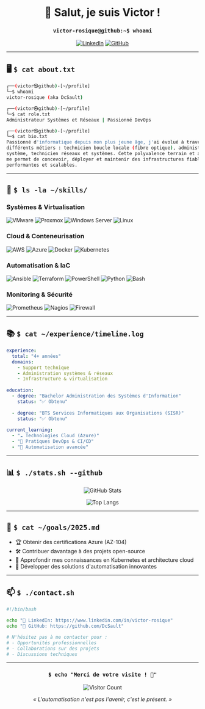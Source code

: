 <div align="center">

# 👋 Salut, je suis Victor !

### `victor-rosique@github:~$ whoami`

[![LinkedIn](https://img.shields.io/badge/LinkedIn-0077B5?style=for-the-badge&logo=linkedin&logoColor=white)](https://www.linkedin.com/in/victor-rosique)
[![GitHub](https://img.shields.io/badge/GitHub-100000?style=for-the-badge&logo=github&logoColor=white)](https://github.com/DcSault)

</div>

---

## 🖥️ `$ cat about.txt`

```bash
┌──(victor㉿github)-[~/profile]
└─$ whoami
victor-rosique (aka DcSault)

┌──(victor㉿github)-[~/profile]
└─$ cat role.txt
Administrateur Systèmes et Réseaux | Passionné DevOps

┌──(victor㉿github)-[~/profile]
└─$ cat bio.txt
Passionné d'informatique depuis mon plus jeune âge, j'ai évolué à travers 
différents métiers : technicien boucle locale (fibre optique), administrateur 
système, technicien réseaux et systèmes. Cette polyvalence terrain et administrative 
me permet de concevoir, déployer et maintenir des infrastructures fiables, 
performantes et scalables.
```

---

## 🚀 `$ ls -la ~/skills/`

### **Systèmes & Virtualisation**
![VMware](https://img.shields.io/badge/VMware-607078?style=flat&logo=vmware&logoColor=white)
![Proxmox](https://img.shields.io/badge/Proxmox-E57000?style=flat&logo=proxmox&logoColor=white)
![Windows Server](https://img.shields.io/badge/Windows%20Server-0078D6?style=flat&logo=windows&logoColor=white)
![Linux](https://img.shields.io/badge/Linux-FCC624?style=flat&logo=linux&logoColor=black)

### **Cloud & Conteneurisation**
![AWS](https://img.shields.io/badge/AWS-232F3E?style=flat&logo=amazon-aws&logoColor=white)
![Azure](https://img.shields.io/badge/Azure-0078D4?style=flat&logo=microsoft-azure&logoColor=white)
![Docker](https://img.shields.io/badge/Docker-2496ED?style=flat&logo=docker&logoColor=white)
![Kubernetes](https://img.shields.io/badge/Kubernetes-326CE5?style=flat&logo=kubernetes&logoColor=white)

### **Automatisation & IaC**
![Ansible](https://img.shields.io/badge/Ansible-EE0000?style=flat&logo=ansible&logoColor=white)
![Terraform](https://img.shields.io/badge/Terraform-7B42BC?style=flat&logo=terraform&logoColor=white)
![PowerShell](https://img.shields.io/badge/PowerShell-5391FE?style=flat&logo=powershell&logoColor=white)
![Python](https://img.shields.io/badge/Python-3776AB?style=flat&logo=python&logoColor=white)
![Bash](https://img.shields.io/badge/Bash-4EAA25?style=flat&logo=gnu-bash&logoColor=white)

### **Monitoring & Sécurité**
![Prometheus](https://img.shields.io/badge/Prometheus-E6522C?style=flat&logo=prometheus&logoColor=white)
![Nagios](https://img.shields.io/badge/Nagios-000000?style=flat&logo=nagios&logoColor=white)
![Firewall](https://img.shields.io/badge/Firewall-DD0031?style=flat&logo=pfsense&logoColor=white)

---

## 📚 `$ cat ~/experience/timeline.log`

```yaml
experience:
  total: "4+ années"
  domains:
    - Support technique
    - Administration systèmes & réseaux
    - Infrastructure & virtualisation
    
education:
  - degree: "Bachelor Administration des Systèmes d'Information"
    status: "✅ Obtenu"
  
  - degree: "BTS Services Informatiques aux Organisations (SISR)"
    status: "✅ Obtenu"
    
current_learning:
  - "☁️ Technologies Cloud (Azure)"
  - "🔄 Pratiques DevOps & CI/CD"
  - "🎯 Automatisation avancée"
```

---

## 📊 `$ ./stats.sh --github`

<div align="center">

![GitHub Stats](https://github-readme-stats.vercel.app/api?username=DcSault&show_icons=true&theme=dark&hide_border=true&bg_color=0d1117&title_color=58a6ff&icon_color=1f6feb&text_color=c9d1d9)

![Top Langs](https://github-readme-stats.vercel.app/api/top-langs/?username=DcSault&layout=compact&theme=dark&hide_border=true&bg_color=0d1117&title_color=58a6ff&text_color=c9d1d9)

</div>

---

## 🎯 `$ cat ~/goals/2025.md`

- 🏆 Obtenir des certifications Azure (AZ-104)
- 🛠️ Contribuer davantage à des projets open-source
- 📖 Approfondir mes connaissances en Kubernetes et architecture cloud
- 🤖 Développer des solutions d'automatisation innovantes

---

## 📫 `$ ./contact.sh`

```bash
#!/bin/bash

echo "💼 LinkedIn: https://www.linkedin.com/in/victor-rosique"
echo "🐙 GitHub: https://github.com/DcSault"

# N'hésitez pas à me contacter pour :
# - Opportunités professionnelles
# - Collaborations sur des projets
# - Discussions techniques
```

---

<div align="center">

### `$ echo "Merci de votre visite ! 🚀"`

![Visitor Count](https://komarev.com/ghpvc/?username=DcSault&color=58a6ff&style=flat)

*« L'automatisation n'est pas l'avenir, c'est le présent. »*

</div>
